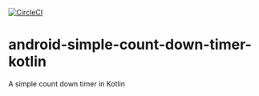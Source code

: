 [![CircleCI](https://circleci.com/gh/blaZ3/android-simple-count-down-timer-kotlin/tree/master.svg?style=svg)](https://circleci.com/gh/blaZ3/android-simple-count-down-timer-kotlin/tree/master)

# android-simple-count-down-timer-kotlin
A simple count down timer in Kotlin
